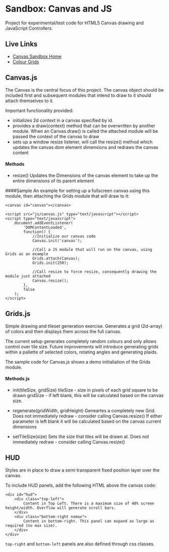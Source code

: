 # Sandbox: Canvas and JS

Project for experimental/test code for HTML5 Canvas drawing and JavaScript Controllers.

## Live Links
* [Canvas Sandbox Home](http://joneubank.com/things/canvas)
* [Colour Grids](http://joneubank.com/things/canvas/grids)

## Canvas.js
The Canvas is the central focus of this project. The canvas object should be included first and subsequent modules that intend to draw to it should attach themselves to it.

Important functionality provided:
* initializes 2d context in a canvas specified by id.
* provides a draw(context) method that can be overwritten by another module. When an Canvas.draw() is called the attached module will be passed the context of the canvas to draw
* sets up a window resize listener, will call the resize() method which updates the canvas dom element dimensions and redraws the canvas content

#### Methods
* resize()
Updates the Dimensions of the canvas element to take up the entire dimensions of its parent element

####Sample
An example for setting up a fullscreen canvas using this module, then attaching the Grids module that will draw to it:
```
<canvas id="canvas"></canvas>

<script src="js/canvas.js" type="text/javascript"></script>
<script type="text/javascript">
    document.addEventListener(
        'DOMContentLoaded', 
        function() {
            //Initialize our canvas code
            Canvas.init('canvas');

            //Call a JS module that will run on the canvas, using Grids as an example
            Grids.attach(Canvas);
            Grids.init(250);
            
            //Call resize to force resize, consequently drawing the module just attached
            Canvas.resize();            
        }, 
        false
    );
</script>
```

## Grids.js
Simple drawing and tileset generation exercise. Generates a grid (2d-array) of colors and then displays them across the full canvas.

The current setup generates completely random colours and only allows control over tile size. Future improvements will introduce generating grids within a pallette of selected colors, rotating angles and generating plaids.

The sample code for Canvas.js shows a demo initialiation of the Grids module.

#### Methods.js
* init(tileSize, gridSize)
tileSize - size in pixels of each grid square to be drawn
gridSize - if left blank, this will be calculated based on the canvas size.

* regenerate(gridWidth, gridHeight)
Geneartes a completely new Grid. Does not immediately redraw - consider calling Canvas.resize()
If either parameter is left blank it will be calculated based on the canvas current dimensions

* setTileSize(size)
Sets the size that tiles will be drawn at. Does not immediately redraw - consider calling Canvas.resize()

## HUD
Styles are in place to draw a semi transparent fixed position layer over the canvas. 

To include HUD panels, add the following HTML above the canvas code:
```
<div id="hud">
	<div class="top-left">
		Content in Top Left. There is a maximum size of 40% screen height/width. Overflow will generate scroll bars.
	</div>
    <div class="bottom-right nomax">
    	Content in bottom-right. This panel can expand as large as required (no max size).
    </div>
</div>
```
`top-right` and `bottom-left` panels are also defined through css classes.
